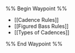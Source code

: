 %% Begin Waypoint %%
- [[Cadence Rules]]
- [[Figured Bass Rules]]
- [[Types of Cadences]]

%% End Waypoint %%
